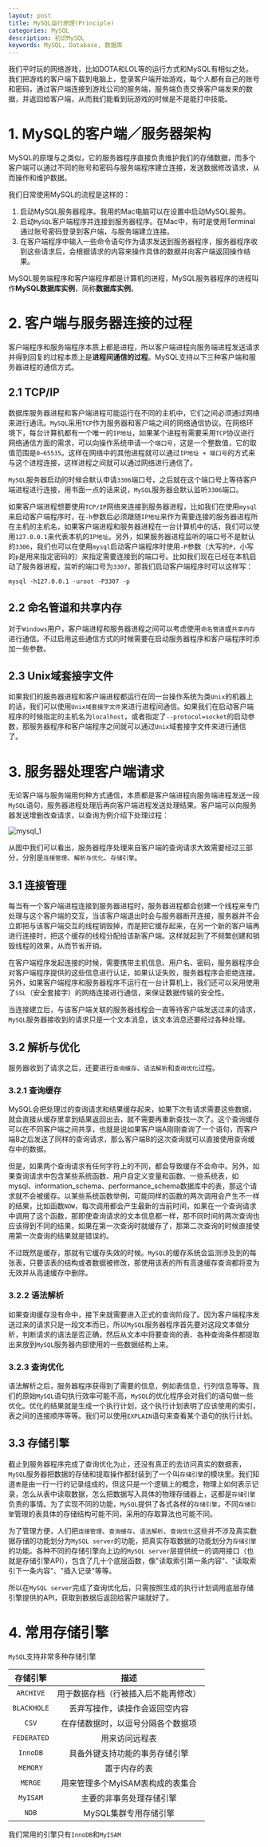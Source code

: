 ```yaml
---
layout: post
title: MySQL运行原理(Principle)
categories: MySQL
description: 初识MySQL
keywords: MySQL, Database, 数据库
---
```


我们平时玩的网络游戏，比如DOTA和LOL等的运行方式和MySQL有相似之处。我们把游戏的客户端下载到电脑上，登录客户端开始游戏，每个人都有自己的账号和密码，通过客户端连接到游戏公司的服务端，服务端负责交换客户端发来的数据，并返回给客户端，从而我们能看到玩游戏的时候是不是能打中技能。

# 1. MySQL的客户端／服务器架构

MySQL的原理与之类似，它的服务器程序直接负责维护我们的存储数据，而多个客户端可以通过不同的账号和密码与服务端程序建立连接，发送数据修改请求，从而操作和维护数据。

我们日常使用MySQL的流程是这样的：

1. 启动MySQL服务器程序。我用的Mac电脑可以在设置中启动MySQL服务。
2. 启动`MySQL`客户端程序并连接到服务器程序。在Mac中，有时是使用Terminal通过账号密码登录到客户端，与服务端建立连接。
3. 在客户端程序中输入一些命令语句作为请求发送到服务器程序，服务器程序收到这些请求后，会根据请求的内容来操作具体的数据并向客户端返回操作结果。

MySQL服务端程序和客户端程序都是计算机的进程，MySQL服务器程序的进程叫作**MySQL数据库实例**，简称**数据库实例**。

# 2. 客户端与服务器连接的过程

客户端程序和服务端程序本质上都是进程，所以客户端进程向服务端进程发送请求并得到回复的过程本质上是**进程间通信的过程**。MySQL支持以下三种客户端和服务器进程的通信方式。

## 2.1 TCP/IP

数据库服务器进程和客户端进程可能运行在不同的主机中，它们之间必须通过网络来进行通讯。`MySQL`采用`TCP`作为服务器和客户端之间的网络通信协议。在网络环境下，每台计算机都有一个唯一的`IP地址`，如果某个进程有需要采用`TCP`协议进行网络通信方面的需求，可以向操作系统申请一个`端口号`，这是一个整数值，它的取值范围是`0~65535`。这样在网络中的其他进程就可以通过`IP地址 + 端口号`的方式来与这个进程连接，这样进程之间就可以通过网络进行通信了。

`MySQL`服务器启动的时候会默认申请`3306`端口号，之后就在这个端口号上等待客户端进程进行连接，用书面一点的话来说，`MySQL`服务器会默认监听`3306`端口。

如果客户端进程想要使用`TCP/IP`网络来连接到服务器进程，比如我们在使用`mysql`来启动客户端程序时，在`-h`参数后必须跟随`IP地址`来作为需要连接的服务器进程所在主机的主机名，如果客户端进程和服务器进程在一台计算机中的话，我们可以使用`127.0.0.1`来代表本机的`IP地址`。另外，如果服务器进程监听的端口号不是默认的`3306`，我们也可以在使用`mysql`启动客户端程序时使用`-P`参数（大写的`P`，小写的`p`是用来指定密码的）来指定需要连接到的端口号。比如我们现在已经在本机启动了服务器进程，监听的端口号为`3307`，那我们启动客户端程序时可以这样写：

```mysql
mysql -h127.0.0.1 -uroot -P3307 -p
```

## 2.2 命名管道和共享内存

对于`Windows`用户，客户端进程和服务器进程之间可以考虑使用`命名管道`或`共享内存`进行通信。不过启用这些通信方式的时候需要在启动服务器程序和客户端程序时添加一些参数。

## 2.3 Unix域套接字文件

如果我们的服务器进程和客户端进程都运行在同一台操作系统为类`Unix`的机器上的话，我们可以使用`Unix域套接字文件`来进行进程间通信。如果我们在启动客户端程序的时候指定的主机名为`localhost`，或者指定了`--protocol=socket`的启动参数，那服务器程序和客户端程序之间就可以通过`Unix`域套接字文件来进行通信了。

# 3. 服务器处理客户端请求

无论客户端与服务端用何种方式通信，本质都是客户端进程向服务端进程发送一段`MySQL`语句，服务器进程处理后再向客户端进程发送处理结果。客户端可以向服务器发送增删改查请求，以查询为例介绍下处理过程：

![mysql_1](/images/posts/mysql/mysql_1.PNG)

从图中我们可以看出，服务器程序处理来自客户端的查询请求大致需要经过三部分，分别是`连接管理`、`解析与优化`、`存储引擎`。

## 3.1 连接管理

每当有一个客户端进程连接到服务器进程时，服务器进程都会创建一个线程来专门处理与这个客户端的交互，当该客户端退出时会与服务器断开连接，服务器并不会立即把与该客户端交互的线程销毁掉，而是把它缓存起来，在另一个新的客户端再进行连接时，把这个缓存的线程分配给该新客户端。这样就起到了不频繁创建和销毁线程的效果，从而节省开销。

在客户端程序发起连接的时候，需要携带主机信息、用户名、密码，服务器程序会对客户端程序提供的这些信息进行认证，如果认证失败，服务器程序会拒绝连接。另外，如果客户端程序和服务器程序不运行在一台计算机上，我们还可以采用使用了`SSL`（安全套接字）的网络连接进行通信，来保证数据传输的安全性。

当连接建立后，与该客户端关联的服务器线程会一直等待客户端发送过来的请求，`MySQL`服务器接收到的请求只是一个文本消息，该文本消息还要经过各种处理。

## 3.2 解析与优化

服务器收到了请求之后，还要进行`查询缓存`、`语法解析`和`查询优化`过程。

### 3.2.1 查询缓存

MySQL会把处理过的查询请求和结果缓存起来，如果下次有请求需要这些数据，就会直接从缓存里拿到结果返回出去，就不需要再重新查找一次了。这个查询缓存可以在不同客户端之间共享，也就是说如果客户端A刚刚查询了一个语句，而客户端B之后发送了同样的查询请求，那么客户端B的这次查询就可以直接使用查询缓存中的数据。

但是，如果两个查询请求有任何字符上的不同，都会导致缓存不会命中。另外，如果查询请求中包含某些系统函数、用户自定义变量和函数、一些系统表，如mysql、information_schema、performance_schema数据库中的表，那这个请求就不会被缓存。以某些系统函数举例，可能同样的函数的两次调用会产生不一样的结果，比如函数`NOW`，每次调用都会产生最新的当前时间，如果在一个查询请求中调用了这个函数，那即使查询请求的文本信息都一样，那不同时间的两次查询也应该得到不同的结果，如果在第一次查询时就缓存了，那第二次查询的时候直接使用第一次查询的结果就是错误的。

不过既然是缓存，那就有它缓存失效的时候。`MySQL`的缓存系统会监测涉及到的每张表，只要该表的结构或者数据被修改，那使用该表的所有高速缓存查询都将变为无效并从高速缓存中删除。

### 3.2.2 语法解析

如果查询缓存没有命中，接下来就需要进入正式的查询阶段了。因为客户端程序发送过来的请求只是一段文本而已，所以`MySQL`服务器程序首先要对这段文本做分析，判断请求的语法是否正确，然后从文本中将要查询的表、各种查询条件都提取出来放到`MySQL`服务器内部使用的一些数据结构上来。

### 3.2.3 查询优化

语法解析之后，服务器程序获得到了需要的信息，例如表信息，行列信息等等。我们的原始`MySQL`语句执行效率可能不高，`MySQL`的优化程序会对我们的语句做一些优化。优化的结果就是生成一个执行计划，这个执行计划表明了应该使用的索引，表之间的连接顺序等等。我们可以使用`EXPLAIN`语句来查看某个语句的执行计划。

## 3.3 存储引擎

截止到服务器程序完成了查询优化为止，还没有真正的去访问真实的数据表，`MySQL`服务器把数据的存储和提取操作都封装到了一个叫`存储引擎`的模块里。我们知道`表`是由一行一行的记录组成的，但这只是一个逻辑上的概念，物理上如何表示记录，怎么从表中读取数据，怎么把数据写入具体的物理存储器上，这都是`存储引擎`负责的事情。为了实现不同的功能，`MySQL`提供了各式各样的`存储引擎`，不同`存储引擎`管理的表具体的存储结构可能不同，采用的存取算法也可能不同。

为了管理方便，人们把`连接管理`、`查询缓存`、`语法解析`、`查询优化`这些并不涉及真实数据存储的功能划分为`MySQL server`的功能，把真实存取数据的功能划分为`存储引擎`的功能。各种不同的存储引擎向上边的`MySQL server`层提供统一的调用接口（也就是存储引擎API），包含了几十个底层函数，像"读取索引第一条内容"、"读取索引下一条内容"、"插入记录"等等。

所以在`MySQL server`完成了查询优化后，只需按照生成的执行计划调用底层存储引擎提供的API，获取到数据后返回给客户端就好了。

# 4. 常用存储引擎

`MySQL`支持非常多种存储引擎

|  存储引擎   |                 描述                 |
| :---------: | :----------------------------------: |
|  `ARCHIVE`  | 用于数据存档（行被插入后不能再修改） |
| `BLACKHOLE` |    丢弃写操作，读操作会返回空内容    |
|    `CSV`    |  在存储数据时，以逗号分隔各个数据项  |
| `FEDERATED` |            用来访问远程表            |
|  `InnoDB`   |    具备外键支持功能的事务存储引擎    |
|  `MEMORY`   |             置于内存的表             |
|   `MERGE`   |   用来管理多个MyISAM表构成的表集合   |
|  `MyISAM`   |       主要的非事务处理存储引擎       |
|    `NDB`    |        MySQL集群专用存储引擎         |

我们常用的引擎只有`InnoDB`和`MyISAM`